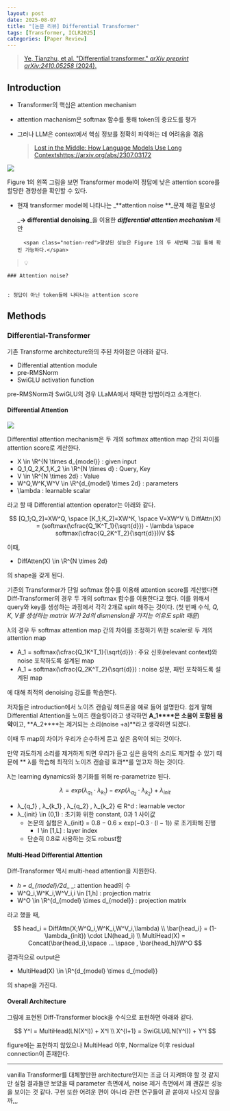 ```yaml
---
layout: post
date: 2025-08-07
title: "[논문 리뷰] Differential Transformer"
tags: [Transformer, ICLR2025]
categories: [Paper Review]
---
```


> [Ye, Tianzhu, et al. "Differential transformer." ](https://arxiv.org/abs/2410.05258)[_arXiv preprint arXiv:2410.05258_](https://arxiv.org/abs/2410.05258)[ (2024).](https://arxiv.org/abs/2410.05258)



## Introduction

- Transformer의 핵심은 attention mechanism
- attention machanism은 softmax 함수를 통해 token의 중요도를 평가
- 그러나 LLM은 context에서 핵심 정보를 정확히 파악하는 데 어려움을 겪음

	> [Lost in the Middle: How Language Models Use Long Contextshttps://arxiv.org/abs/2307.03172](https://arxiv.org/abs/2307.03172)


![](https://prod-files-secure.s3.us-west-2.amazonaws.com/542b861c-36a8-4051-84e5-8804b6728dba/9083ea56-691a-4752-ae26-47f403431ac8/image.png?X-Amz-Algorithm=AWS4-HMAC-SHA256&X-Amz-Content-Sha256=UNSIGNED-PAYLOAD&X-Amz-Credential=ASIAZI2LB466Q4O5UTT7%2F20250814%2Fus-west-2%2Fs3%2Faws4_request&X-Amz-Date=20250814T004142Z&X-Amz-Expires=3600&X-Amz-Security-Token=IQoJb3JpZ2luX2VjEO7%2F%2F%2F%2F%2F%2F%2F%2F%2F%2FwEaCXVzLXdlc3QtMiJGMEQCICg%2FdhsBSrFvy5%2FqYtiGmpUBwbeEAypVAQCDNfRE9xLLAiA%2FIyvbHa40UHiY7HBNyxV23CbF00jShZWuibFBKgk%2BVSr%2FAwg3EAAaDDYzNzQyMzE4MzgwNSIMBYBkpPxlR6mEBDixKtwDvJ6iCrI6nohz%2BJ1tOhgYvQspPmMt9inh6ZPgJKP7tF%2BjY%2FrkroVCvkG2X0SduTAmH7hc%2Byiuoeifj6oRyiDcj8isxxcBuyvKm%2FEZRQ5ILRRq0Y9cGluqy2ESe9exzpvhovnqxm6srlcG07P2difgZvw%2FEmx4A45AVVeKvW5WRayW%2F%2BQYIH9PWxjk1FKMP194yb4Npnbs3hGzVtT8esvDc4XbefDtmYihXhvBUXH%2FSqjFmIBFeQOIsICB3JTXue7f7XXnvzL31KFmGekxBSIRo1QoRRP7XEaTV%2BeRr5p%2BcAvl%2B4ucUOjjxxJBKSiJGVpAEexJbLThJK27eWaOXp0mx5dPYTAOH3Y3HXj53OaLQEN90703zV6mEaDopV7r8sHiMDgaHlIgBt%2FOi5bb6QeYMuxSSGYvufWgH17oDlYsp%2BJgOmHqy1lr2SgUOGmxnulC3q0lwR7hKKaZOe4kc9ObUwNpW4ScDZGCRAT0ep%2FryhPbIHt4XyxYePS5uihqcdMJZwE2%2F9YGS06PUPuT3biMZ3ANtJBy5qNTY3FDF7KxD%2F3a90HhSONUYePPnGzoTfSVwJRFdYF9mNE8VfWYnSqgbdkT4y%2BUCS5vQax7TqX2U9vZ%2BzaQZLsTvT6hCjcw05z0xAY6pgG0Qn%2FKdSShQEWgDtQSvsFnnjr%2Fg2WEX3f7%2BxUxSs5YbMN4aYvhkw1M%2FD25Y31qVnEThcAbjJKUymKJW4o0aMZSKdlRX%2FsclDvYhYmb%2Flpo7ndQlHHtWFwFNID1SOdd%2FM2lMEwe0%2F%2BUSq%2B8ew7etyJVz0lpR8GimryyXmyj7NFrnje%2BFNl3qs3ldWRldIyeNPTnzsESyP37e4JQhmDB4bA7r%2BXqG6F%2F&X-Amz-Signature=497f6b3eafdd134428b7922b9a4d2ab31ac666fb24668250c7de44322a9faa9b&X-Amz-SignedHeaders=host&x-amz-checksum-mode=ENABLED&x-id=GetObject)


Figure 1의 왼쪽 그림을 보면 Transformer model이 정답에 낮은 attention score를 할당한 경향성을 확인할 수 있다.

- 현재 transformer model에 나타나는 _**attention noise **_문제 해결 필요성

	_**→ differential denoising**_을 이용한 _**differential attention mechanism**_ 제안


		<span class="notion-red">향상된 성능은 Figure 1의 두 세번째 그림 통해 확인 가능하다.</span>


> 💡 


	### Attention noise?


	: 정답이 아닌 token들에 나타나는 attention score



## Methods



### Differential-Transformer


기존 Transforme architecture와의 주된 차이점은 아래와 같다.

- Differential attention module
- pre-RMSNorm
- SwiGLU activation function

pre-RMSNorm과 SwiGLU의 경우 LLaMA에서 채택한 방법이라고 소개한다.



#### Differential Attention


![](https://prod-files-secure.s3.us-west-2.amazonaws.com/542b861c-36a8-4051-84e5-8804b6728dba/116d70b2-1963-4810-9167-f4c7d8a06e8f/image.png?X-Amz-Algorithm=AWS4-HMAC-SHA256&X-Amz-Content-Sha256=UNSIGNED-PAYLOAD&X-Amz-Credential=ASIAZI2LB466Q4O5UTT7%2F20250814%2Fus-west-2%2Fs3%2Faws4_request&X-Amz-Date=20250814T004142Z&X-Amz-Expires=3600&X-Amz-Security-Token=IQoJb3JpZ2luX2VjEO7%2F%2F%2F%2F%2F%2F%2F%2F%2F%2FwEaCXVzLXdlc3QtMiJGMEQCICg%2FdhsBSrFvy5%2FqYtiGmpUBwbeEAypVAQCDNfRE9xLLAiA%2FIyvbHa40UHiY7HBNyxV23CbF00jShZWuibFBKgk%2BVSr%2FAwg3EAAaDDYzNzQyMzE4MzgwNSIMBYBkpPxlR6mEBDixKtwDvJ6iCrI6nohz%2BJ1tOhgYvQspPmMt9inh6ZPgJKP7tF%2BjY%2FrkroVCvkG2X0SduTAmH7hc%2Byiuoeifj6oRyiDcj8isxxcBuyvKm%2FEZRQ5ILRRq0Y9cGluqy2ESe9exzpvhovnqxm6srlcG07P2difgZvw%2FEmx4A45AVVeKvW5WRayW%2F%2BQYIH9PWxjk1FKMP194yb4Npnbs3hGzVtT8esvDc4XbefDtmYihXhvBUXH%2FSqjFmIBFeQOIsICB3JTXue7f7XXnvzL31KFmGekxBSIRo1QoRRP7XEaTV%2BeRr5p%2BcAvl%2B4ucUOjjxxJBKSiJGVpAEexJbLThJK27eWaOXp0mx5dPYTAOH3Y3HXj53OaLQEN90703zV6mEaDopV7r8sHiMDgaHlIgBt%2FOi5bb6QeYMuxSSGYvufWgH17oDlYsp%2BJgOmHqy1lr2SgUOGmxnulC3q0lwR7hKKaZOe4kc9ObUwNpW4ScDZGCRAT0ep%2FryhPbIHt4XyxYePS5uihqcdMJZwE2%2F9YGS06PUPuT3biMZ3ANtJBy5qNTY3FDF7KxD%2F3a90HhSONUYePPnGzoTfSVwJRFdYF9mNE8VfWYnSqgbdkT4y%2BUCS5vQax7TqX2U9vZ%2BzaQZLsTvT6hCjcw05z0xAY6pgG0Qn%2FKdSShQEWgDtQSvsFnnjr%2Fg2WEX3f7%2BxUxSs5YbMN4aYvhkw1M%2FD25Y31qVnEThcAbjJKUymKJW4o0aMZSKdlRX%2FsclDvYhYmb%2Flpo7ndQlHHtWFwFNID1SOdd%2FM2lMEwe0%2F%2BUSq%2B8ew7etyJVz0lpR8GimryyXmyj7NFrnje%2BFNl3qs3ldWRldIyeNPTnzsESyP37e4JQhmDB4bA7r%2BXqG6F%2F&X-Amz-Signature=dac065fe6aba4179fefa4604fdd2a7423d6cb9a0179b95e418d0b94d628c5f7f&X-Amz-SignedHeaders=host&x-amz-checksum-mode=ENABLED&x-id=GetObject)


Differential attention mechanism은 두 개의 softmax attention map 간의 차이를 attention score로 계산한다.

- X \in \R^{N \times d\_{model}} : given input
- Q\_1,Q\_2,K\_1,K\_2 \in \R^{N \times d} : Query, Key
- V \in \R^{N \times 2d} : Value
- W^Q,W^K,W^V \in \R^{d\_{model} \times 2d} : parameters
- \lambda : learnable scalar

라고 할 때 Differential attention operator는 아래와 같다.


$$
[Q_1;Q_2]=XW^Q, \space [K_1;K_2]=XW^K, \space V=XW^V \\
DiffAttn(X) = (softmax(\cfrac{Q_1K^T_1}{\sqrt{d}}) - \lambda \space softmax(\cfrac{Q_2K^T_2}{\sqrt{d}}))V
$$


이때,

- DiffAtten(X) \in \R^{N \times 2d}

의 shape을 갖게 된다.


기존의 Transformer가 단일 softmax 함수를 이용해 attention score를 계산했다면 Diff-Transformer의 경우 두 개의 softmax 함수를 이용한다고 했다. 이를 위해서 query와 key를 생성하는 과정에서 각각 2개로 split 해주는 것이다. <span class="notion-red">(첫 번째 수식, </span><span class="notion-red">_Q, K, V를 생성하는 matrix W가 2d의 dismension을 가지는 이유도 split 때문_</span><span class="notion-red">)</span>


 λ의 경우 두 softmax attention map 간의 차이를 조정하기 위한 scaler로 두 개의 attention map

- A\_1 = softmax(\cfrac{Q\_1K^T\_1}{\sqrt{d}}) : 주요 신호(relevant context)와 noise 포착하도록 설계된 map
- A\_1 = softmax(\cfrac{Q\_2K^T\_2}{\sqrt{d}}) : noise 성분, 패턴 포착하도록 설계된 map 

에 대해 최적의 denoising 강도를 학습한다.


저자들은 introduction에서 노이즈 캔슬링 헤드폰을 예로 들어 설명한다. 쉽게 말해 Differential Attention을 노이즈 캔슬링이라고 생각하면 **A\_1****은 소음이 포함된 음악**이고, **A\_2****는 제거되는 소리(noise +a)**라고 생각하면 되겠다. 


이때 두 map의 차이가 우리가 순수하게 듣고 싶은 음악이 되는 것이다. 


만약 과도하게 소리를 제거하게 되면 우리가 듣고 싶은 음악의 소리도 제거할 수 있기 때문에 ** λ를 학습해 최적의 노이즈 캔슬링 효과**를 얻고자 하는 것이다.


λ는 learning dynamics와 동기화를 위해 re-parametrize 된다.


$$
\lambda = exp(\lambda_{q_1} \cdot \lambda_{k_1}) - exp(\lambda_{q_2} \cdot \lambda_{k_2}) + \lambda_{init}
$$

- λ\_{q\_1} , λ\_{k\_1} , λ\_{q\_2} , λ\_{k\_2} ∈ R^d : learnable vector
- λ\_{init} \in (0,1) : 초기화 위한 constant, 0과 1 사이값
	- 논문의 실험은 λ\_{init} = 0.8 − 0.6 × exp(−0.3 · (l − 1)) 로 초기화해 진행
		- l \in [1,L] : layer index
	- 단순히 0.8로 사용하는 것도 robust함


#### **Multi-Head Differential Attention**


Diff-Transformer 역시 multi-head attention을 지원한다.

- _h = d\_{model}/2d__ _: attention head의 수
- W^Q\_i,W^K\_i,W^V\_i,i \in [1,h] : projection matrix
- W^O \in \R^{d\_{model} \times d\_{model}} : projection matrix

라고 했을 때,


$$
head_i = DiffAttn(X;W^Q_i,W^K_i,W^V_i,\lambda) \\
\bar{head_i} = (1-\lambda_{init}) \cdot LN(head_i) \\
MultiHead(X) = Concat(\bar{head_i},\space ... \space , \bar{head_h})W^O
$$


결과적으로 output은

- MultiHead(X) \in \R^{d\_{model} \times d\_{model}}

의 shape을 가진다.



#### Overall Architecture


그림에 표현된 Diff-Transformer block을 수식으로 표현하면 아래와 같다.


$$
Y^l = MultiHead(LN(X^l)) + X^l \\
X^{l+1} = SwiGLU(LN(Y^l)) + Y^l
$$


figure에는 표현하지 않았으나 MultiHead 이후, Normalize 이후 residual connection이 존재한다.


---


vanilla Transformer를 대체할만한 architecture인지는 조금 더 지켜봐야 할 것 같지만 실험 결과들만 보았을 때 parameter 측면에서, noise 제거 측면에서 꽤 괜찮은 성능을 보이는 것 같다. 구현 또한 어려운 편이 아니라 관련 연구들이 곧 쏟아져 나오지 않을까,,,

